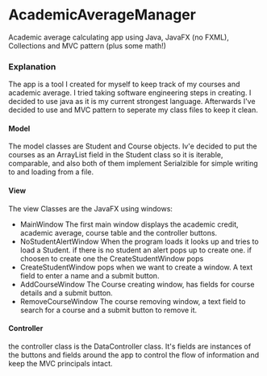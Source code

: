 # AcademicAverageManager
Academic average calculating app using Java, JavaFX (no FXML), Collections and MVC pattern (plus some math!)

### Explanation
The app is a tool I created for myself to keep track of my courses and academic average.
I tried taking software engineering steps in creating. I decided to use java as it is my current strongest language.
Afterwards I've decided to use and MVC pattern to seperate my class files to keep it clean.
#### Model
The model classes are Student and Course objects. Iv'e decided to put the courses as an ArrayList field in the Student
class so it is iterable, comparable, and also both of them implement Serialzible for simple writing to and loading from a file.
#### View
The view Classes are the JavaFX using windows:
- MainWindow
  The first main window displays the academic credit, academic average, course table and the controller buttons.
- NoStudentAlertWindow
  When the program loads it looks up and tries to load a Student. if there is no student an alert pops up to create one.
  if choosen to create one the CreateStudentWindow pops
- CreateStudentWindow
  pops when we want to create a window. A text field to enter a name and a submit button.
- AddCourseWindow
  The Course creating window, has fields for course details and a submit button.
- RemoveCourseWindow
  The course removing window, a text field to search for a course and a submit button to remove it.
#### Controller
the controller class is the DataController class. It's fields are instances of the buttons and fields around the app to
control the flow of information and keep the MVC principals intact.
